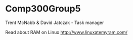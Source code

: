 # Comp300Group5
Trent McNabb &amp; David Jatczak - Task manager

Read about RAM on Linux
http://www.linuxatemyram.com/
